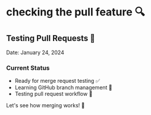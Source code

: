 # checking the pull feature 🔍

## Testing Pull Requests 🚀
Date: January 24, 2024

### Current Status
- Ready for merge request testing ✅
- Learning GitHub branch management 🌿
- Testing pull request workflow 🔄

Let's see how merging works! 🎯
